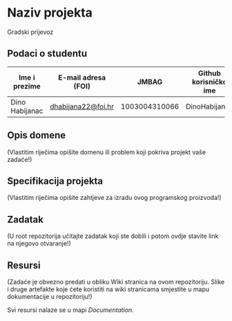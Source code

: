 # Naziv projekta
Gradski prijevoz

## Podaci o studentu

Ime i prezime | E-mail adresa (FOI) | JMBAG | Github korisničko ime
-------------  | ------------------ | ------------- | ---------------
Dino Habijanac | dhabijana22@foi.hr | 1003004310066 | DinoHabijanac


## Opis domene
(Vlastitim riječima opišite domenu ili problem koji pokriva projekt vaše zadaće!)

## Specifikacija projekta
(Vlastitim riječima opišite zahtjeve za izradu ovog programskog proizvoda!)

## Zadatak
(U root repozitorija učitajte zadatak koji ste dobili i potom ovdje stavite link na njegovo otvaranje!)

## Resursi
(Zadaće je obvezno predati u obliku Wiki stranica na ovom repozitoriju. Slike i druge artefakte koje ćete koristiti na wiki stranicama smjestite u mapu dokumentacije u repozitoriju!)

Svi resursi nalaze se u mapi _Documentation_.
